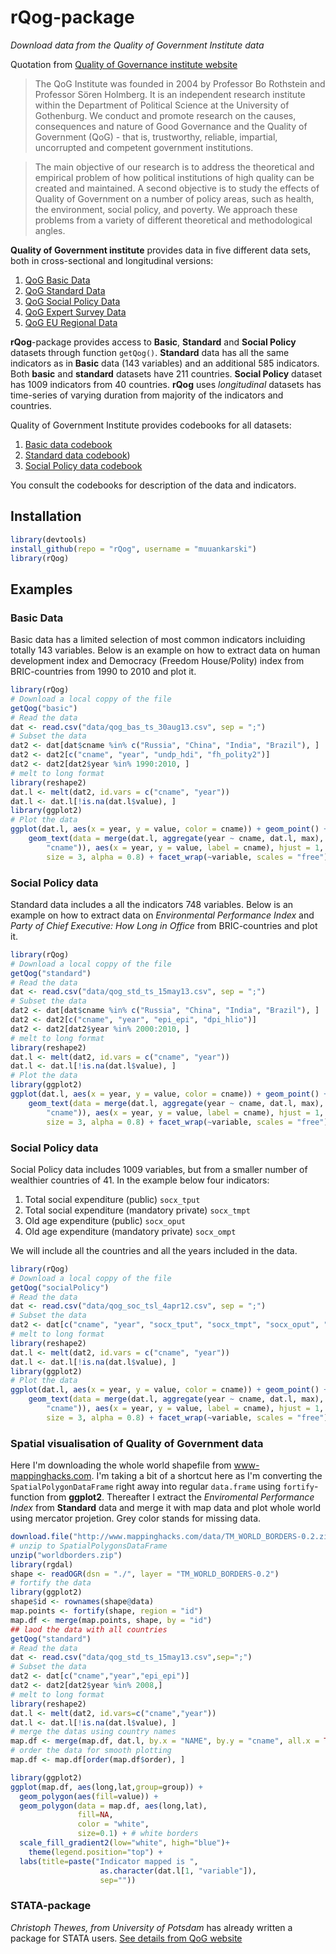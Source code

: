 # rQog-package

*Download data from the Quality of Government Institute data*

Quotation from [ Quality of Governance institute website](http://www.qog.pol.gu.se/)

>The QoG Institute was founded in 2004 by Professor Bo Rothstein and Professor Sören Holmberg. It is an independent research institute within the Department of Political Science at the University of Gothenburg. We conduct and promote research on the causes, consequences and nature of Good Governance and the Quality of Government (QoG) - that is, trustworthy, reliable, impartial, uncorrupted and competent government institutions.

>The main objective of our research is to address the theoretical and empirical problem of how political institutions of high quality can be created and maintained. A second objective is to study the effects of Quality of Government on a number of policy areas, such as health, the environment, social policy, and poverty. We approach these problems from a variety of different theoretical and methodological angles.

**Quality of Government institute** provides data in five different data sets, both in cross-sectional and longitudinal versions:

1. [QoG Basic Data](http://www.qog.pol.gu.se/data/datadownloads/qogbasicdata/)
2. [QoG Standard Data](http://www.qog.pol.gu.se/data/datadownloads/qogstandarddata/)
3. [QoG Social Policy Data](http://www.qog.pol.gu.se/data/datadownloads/qogsocialpolicydata/)
4. [QoG Expert Survey Data](http://www.qog.pol.gu.se/data/datadownloads/qogexpertsurveydata/) 
5. [QoG EU Regional Data](http://www.qog.pol.gu.se/data/datadownloads/qogeuregionaldata/)

**rQog**-package provides access to **Basic**, **Standard** and **Social Policy** datasets through function `getQog()`. **Standard** data has all the same indicators as in **Basic** data (143 variables) and an additional 585 indicators. Both **basic** and **standard** datasets have 211 countries. **Social Policy** dataset has 1009 indicators from 40 countries. **rQog** uses *longitudinal* datasets has time-series of varying duration from majority of the indicators and countries.

Quality of Government Institute provides codebooks for all datasets: 

1. [Basic data codebook](http://www.qogdata.pol.gu.se/codebook/codebook_basic_30aug13.pdf)
2. [Standard data codebook](http://www.qogdata.pol.gu.se/codebook/codebook_standard_15may13.pdf)) 
3. [Social Policy data codebook](http://www.qogdata.pol.gu.se/codebook/codebook_social_4apr12.pdf)

You consult the codebooks for description of the data and indicators.


## Installation


```r
library(devtools)
install_github(repo = "rQog", username = "muuankarski")
library(rQog)
```


## Examples

### Basic Data

Basic data has a limited selection of most common indicators incluiding totally 143 variables. Below is an example on how to extract data on human development index and Democracy (Freedom House/Polity) index from BRIC-countries from 1990 to 2010 and plot it.


```r
library(rQog)
# Download a local coppy of the file
getQog("basic")
# Read the data
dat <- read.csv("data/qog_bas_ts_30aug13.csv", sep = ";")
# Subset the data
dat2 <- dat[dat$cname %in% c("Russia", "China", "India", "Brazil"), ]
dat2 <- dat2[c("cname", "year", "undp_hdi", "fh_polity2")]
dat2 <- dat2[dat2$year %in% 1990:2010, ]
# melt to long format
library(reshape2)
dat.l <- melt(dat2, id.vars = c("cname", "year"))
dat.l <- dat.l[!is.na(dat.l$value), ]
library(ggplot2)
# Plot the data
ggplot(dat.l, aes(x = year, y = value, color = cname)) + geom_point() + geom_line() + 
    geom_text(data = merge(dat.l, aggregate(year ~ cname, dat.l, max), by = c("year", 
        "cname")), aes(x = year, y = value, label = cname), hjust = 1, vjust = -1, 
        size = 3, alpha = 0.8) + facet_wrap(~variable, scales = "free") + theme(legend.position = "none")
```



### Social Policy data

Standard data includes a all the indicators 748 variables. Below is an example on how to extract data on *Environmental Performance Index*  and *Party of Chief Executive: How Long in Office* from BRIC-countries and plot it.



```r
library(rQog)
# Download a local coppy of the file
getQog("standard")
# Read the data
dat <- read.csv("data/qog_std_ts_15may13.csv", sep = ";")
# Subset the data
dat2 <- dat[dat$cname %in% c("Russia", "China", "India", "Brazil"), ]
dat2 <- dat2[c("cname", "year", "epi_epi", "dpi_hlio")]
dat2 <- dat2[dat2$year %in% 2000:2010, ]
# melt to long format
library(reshape2)
dat.l <- melt(dat2, id.vars = c("cname", "year"))
dat.l <- dat.l[!is.na(dat.l$value), ]
# Plot the data
library(ggplot2)
ggplot(dat.l, aes(x = year, y = value, color = cname)) + geom_point() + geom_line() + 
    geom_text(data = merge(dat.l, aggregate(year ~ cname, dat.l, max), by = c("year", 
        "cname")), aes(x = year, y = value, label = cname), hjust = 1, vjust = -1, 
        size = 3, alpha = 0.8) + facet_wrap(~variable, scales = "free") + theme(legend.position = "none")
```


### Social Policy data

Social Policy data includes 1009 variables, but from a smaller number of wealthier countries of 41. In the example below four indicators:

1. Total social expenditure (public) `socx_tput`
2. Total social expenditure (mandatory private) `socx_tmpt`
3. Old age expenditure (public) `socx_oput`
4. Old age expenditure (mandatory private) `socx_ompt`

We will include all the countries and all the years included in the data.



```r
library(rQog)
# Download a local coppy of the file
getQog("socialPolicy")
# Read the data
dat <- read.csv("data/qog_soc_tsl_4apr12.csv", sep = ";")
# Subset the data
dat2 <- dat[c("cname", "year", "socx_tput", "socx_tmpt", "socx_oput", "socx_ompt")]
# melt to long format
library(reshape2)
dat.l <- melt(dat2, id.vars = c("cname", "year"))
dat.l <- dat.l[!is.na(dat.l$value), ]
library(ggplot2)
# Plot the data
ggplot(dat.l, aes(x = year, y = value, color = cname)) + geom_point() + geom_line() + 
    geom_text(data = merge(dat.l, aggregate(year ~ cname, dat.l, max), by = c("year", 
        "cname")), aes(x = year, y = value, label = cname), hjust = 1, vjust = -1, 
        size = 3, alpha = 0.8) + facet_wrap(~variable, scales = "free") + theme(legend.position = "none")
```



### Spatial visualisation of Quality of Government data

Here I'm downloading the whole world shapefile from www-mappinghacks.com. I'm taking a bit of a shortcut here as I'm converting the `SpatialPolygonDataFrame` right away into regular `data.frame` using `fortify`-function from **ggplot2**. Thereafter I extract the *Enviromental Performance Index* from **Standard** data and merge it with map data and plot whole world using mercator projetion. Grey color stands for missing data.



```r
download.file("http://www.mappinghacks.com/data/TM_WORLD_BORDERS-0.2.zip", destfile = "worldborders.zip")
# unzip to SpatialPolygonsDataFrame
unzip("worldborders.zip")
library(rgdal)
shape <- readOGR(dsn = "./", layer = "TM_WORLD_BORDERS-0.2")
# fortify the data
library(ggplot2)
shape$id <- rownames(shape@data)
map.points <- fortify(shape, region = "id")
map.df <- merge(map.points, shape, by = "id")
## laod the data with all countries
getQog("standard")
# Read the data
dat <- read.csv("data/qog_std_ts_15may13.csv",sep=";")
# Subset the data
dat2 <- dat[c("cname","year","epi_epi")]
dat2 <- dat2[dat2$year %in% 2008,]
# melt to long format
library(reshape2)
dat.l <- melt(dat2, id.vars=c("cname","year"))
dat.l <- dat.l[!is.na(dat.l$value), ]
# merge the datas using country names
map.df <- merge(map.df, dat.l, by.x = "NAME", by.y = "cname", all.x = TRUE)
# order the data for smooth plotting
map.df <- map.df[order(map.df$order), ]

library(ggplot2)
ggplot(map.df, aes(long,lat,group=group)) +
  geom_polygon(aes(fill=value)) +
  geom_polygon(data = map.df, aes(long,lat), 
               fill=NA, 
               color = "white",
               size=0.1) + # white borders
  scale_fill_gradient2(low="white", high="blue")+
    theme(legend.position="top") +
  labs(title=paste("Indicator mapped is ",
                    as.character(dat.l[1, "variable"]),
                    sep=""))
```



### STATA-package

*Christoph Thewes, from University of Potsdam* has already written a package for STATA users. [See details from QoG website](http://www.qog.pol.gu.se/data/dataextras/forstatausers/)
